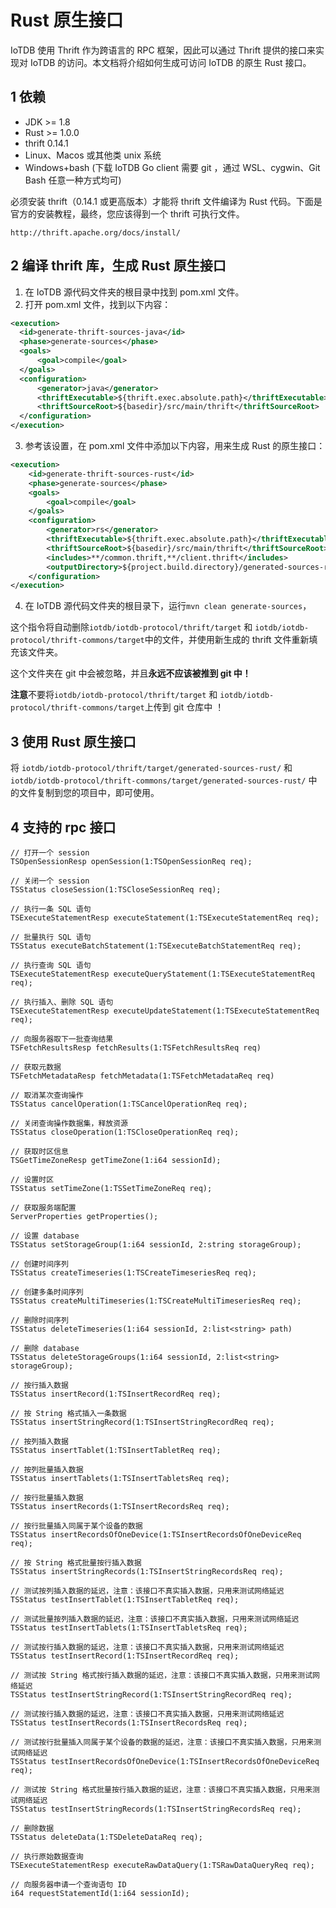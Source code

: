 <!--

    Licensed to the Apache Software Foundation (ASF) under one
    or more contributor license agreements.  See the NOTICE file
    distributed with this work for additional information
    regarding copyright ownership.  The ASF licenses this file
    to you under the Apache License, Version 2.0 (the
    "License"); you may not use this file except in compliance
    with the License.  You may obtain a copy of the License at
    
        http://www.apache.org/licenses/LICENSE-2.0
    
    Unless required by applicable law or agreed to in writing,
    software distributed under the License is distributed on an
    "AS IS" BASIS, WITHOUT WARRANTIES OR CONDITIONS OF ANY
    KIND, either express or implied.  See the License for the
    specific language governing permissions and limitations
    under the License.

-->


# Rust 原生接口

IoTDB 使用 Thrift 作为跨语言的 RPC 框架，因此可以通过 Thrift 提供的接口来实现对 IoTDB 的访问。本文档将介绍如何生成可访问 IoTDB 的原生 Rust 接口。


## 1 依赖

 * JDK >= 1.8
 * Rust >= 1.0.0
 * thrift 0.14.1
 * Linux、Macos 或其他类 unix 系统
 * Windows+bash (下载 IoTDB Go client 需要 git ，通过 WSL、cygwin、Git Bash 任意一种方式均可)

必须安装 thrift（0.14.1 或更高版本）才能将 thrift 文件编译为 Rust 代码。下面是官方的安装教程，最终，您应该得到一个 thrift 可执行文件。

```
http://thrift.apache.org/docs/install/
```


## 2 编译 thrift 库，生成 Rust 原生接口

1. 在 IoTDB 源代码文件夹的根目录中找到 pom.xml 文件。
2. 打开 pom.xml 文件，找到以下内容：

```xml
<execution>
  <id>generate-thrift-sources-java</id>
  <phase>generate-sources</phase>
  <goals>
      <goal>compile</goal>
  </goals>
  <configuration>
      <generator>java</generator>
      <thriftExecutable>${thrift.exec.absolute.path}</thriftExecutable>
      <thriftSourceRoot>${basedir}/src/main/thrift</thriftSourceRoot>
  </configuration>
</execution>
```
3. 参考该设置，在 pom.xml 文件中添加以下内容，用来生成 Rust 的原生接口：

```xml
<execution>
    <id>generate-thrift-sources-rust</id>
    <phase>generate-sources</phase>
    <goals>
        <goal>compile</goal>
    </goals>
    <configuration>
        <generator>rs</generator>
        <thriftExecutable>${thrift.exec.absolute.path}</thriftExecutable>
        <thriftSourceRoot>${basedir}/src/main/thrift</thriftSourceRoot>
        <includes>**/common.thrift,**/client.thrift</includes>
        <outputDirectory>${project.build.directory}/generated-sources-rust</outputDirectory>
    </configuration>
</execution>
```

4. 在 IoTDB 源代码文件夹的根目录下，运行`mvn clean generate-sources`，

这个指令将自动删除`iotdb/iotdb-protocol/thrift/target` 和 `iotdb/iotdb-protocol/thrift-commons/target`中的文件，并使用新生成的 thrift 文件重新填充该文件夹。

这个文件夹在 git 中会被忽略，并且**永远不应该被推到 git 中！**

**注意**不要将`iotdb/iotdb-protocol/thrift/target` 和 `iotdb/iotdb-protocol/thrift-commons/target`上传到 git 仓库中 ！

## 3 使用 Rust 原生接口

将 `iotdb/iotdb-protocol/thrift/target/generated-sources-rust/` 和 `iotdb/iotdb-protocol/thrift-commons/target/generated-sources-rust/` 中的文件复制到您的项目中，即可使用。

## 4 支持的 rpc 接口

```
// 打开一个 session
TSOpenSessionResp openSession(1:TSOpenSessionReq req);

// 关闭一个 session
TSStatus closeSession(1:TSCloseSessionReq req);

// 执行一条 SQL 语句
TSExecuteStatementResp executeStatement(1:TSExecuteStatementReq req);

// 批量执行 SQL 语句
TSStatus executeBatchStatement(1:TSExecuteBatchStatementReq req);

// 执行查询 SQL 语句
TSExecuteStatementResp executeQueryStatement(1:TSExecuteStatementReq req);

// 执行插入、删除 SQL 语句
TSExecuteStatementResp executeUpdateStatement(1:TSExecuteStatementReq req);

// 向服务器取下一批查询结果
TSFetchResultsResp fetchResults(1:TSFetchResultsReq req)

// 获取元数据
TSFetchMetadataResp fetchMetadata(1:TSFetchMetadataReq req)

// 取消某次查询操作
TSStatus cancelOperation(1:TSCancelOperationReq req);

// 关闭查询操作数据集，释放资源
TSStatus closeOperation(1:TSCloseOperationReq req);

// 获取时区信息
TSGetTimeZoneResp getTimeZone(1:i64 sessionId);

// 设置时区
TSStatus setTimeZone(1:TSSetTimeZoneReq req);

// 获取服务端配置
ServerProperties getProperties();

// 设置 database
TSStatus setStorageGroup(1:i64 sessionId, 2:string storageGroup);

// 创建时间序列
TSStatus createTimeseries(1:TSCreateTimeseriesReq req);

// 创建多条时间序列
TSStatus createMultiTimeseries(1:TSCreateMultiTimeseriesReq req);

// 删除时间序列
TSStatus deleteTimeseries(1:i64 sessionId, 2:list<string> path)

// 删除 database
TSStatus deleteStorageGroups(1:i64 sessionId, 2:list<string> storageGroup);

// 按行插入数据
TSStatus insertRecord(1:TSInsertRecordReq req);

// 按 String 格式插入一条数据
TSStatus insertStringRecord(1:TSInsertStringRecordReq req);

// 按列插入数据
TSStatus insertTablet(1:TSInsertTabletReq req);

// 按列批量插入数据
TSStatus insertTablets(1:TSInsertTabletsReq req);

// 按行批量插入数据
TSStatus insertRecords(1:TSInsertRecordsReq req);

// 按行批量插入同属于某个设备的数据
TSStatus insertRecordsOfOneDevice(1:TSInsertRecordsOfOneDeviceReq req);

// 按 String 格式批量按行插入数据
TSStatus insertStringRecords(1:TSInsertStringRecordsReq req);

// 测试按列插入数据的延迟，注意：该接口不真实插入数据，只用来测试网络延迟
TSStatus testInsertTablet(1:TSInsertTabletReq req);

// 测试批量按列插入数据的延迟，注意：该接口不真实插入数据，只用来测试网络延迟
TSStatus testInsertTablets(1:TSInsertTabletsReq req);

// 测试按行插入数据的延迟，注意：该接口不真实插入数据，只用来测试网络延迟
TSStatus testInsertRecord(1:TSInsertRecordReq req);

// 测试按 String 格式按行插入数据的延迟，注意：该接口不真实插入数据，只用来测试网络延迟
TSStatus testInsertStringRecord(1:TSInsertStringRecordReq req);

// 测试按行插入数据的延迟，注意：该接口不真实插入数据，只用来测试网络延迟
TSStatus testInsertRecords(1:TSInsertRecordsReq req);

// 测试按行批量插入同属于某个设备的数据的延迟，注意：该接口不真实插入数据，只用来测试网络延迟
TSStatus testInsertRecordsOfOneDevice(1:TSInsertRecordsOfOneDeviceReq req);

// 测试按 String 格式批量按行插入数据的延迟，注意：该接口不真实插入数据，只用来测试网络延迟
TSStatus testInsertStringRecords(1:TSInsertStringRecordsReq req);

// 删除数据
TSStatus deleteData(1:TSDeleteDataReq req);

// 执行原始数据查询
TSExecuteStatementResp executeRawDataQuery(1:TSRawDataQueryReq req);

// 向服务器申请一个查询语句 ID
i64 requestStatementId(1:i64 sessionId);
```
